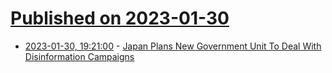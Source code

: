 # [Published on 2023-01-30](index.md)

* [2023-01-30, 19:21:00](https://news.slashdot.org/story/23/01/30/174230/japan-plans-new-government-unit-to-deal-with-disinformation-campaigns?utm_source=rss1.0mainlinkanon&utm_medium=feed) - [Japan Plans New Government Unit To Deal With Disinformation Campaigns](https://news.slashdot.org/story/23/01/30/174230/japan-plans-new-government-unit-to-deal-with-disinformation-campaigns?utm_source=rss1.0mainlinkanon&utm_medium=feed)

